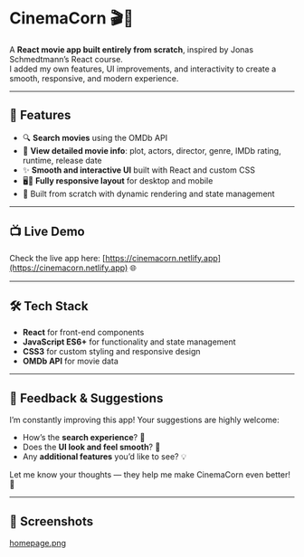 # CinemaCorn 🎬🍿

A **React movie app built entirely from scratch**, inspired by Jonas Schmedtmann’s React course.  
I added my own features, UI improvements, and interactivity to create a smooth, responsive, and modern experience.

---

## 🌟 Features

- 🔍 **Search movies** using the OMDb API  
- 🎥 **View detailed movie info**: plot, actors, director, genre, IMDb rating, runtime, release date  
- ✨ **Smooth and interactive UI** built with React and custom CSS  
- 🖥️📱 **Fully responsive layout** for desktop and mobile  
- 🚀 Built from scratch with dynamic rendering and state management  

---

## 📺 Live Demo

Check the live app here: [https://cinemacorn.netlify.app](https://cinemacorn.netlify.app) 🌐  

---

## 🛠️ Tech Stack

- **React** for front-end components  
- **JavaScript ES6+** for functionality and state management  
- **CSS3** for custom styling and responsive design  
- **OMDb API** for movie data  

---

## 💬 Feedback & Suggestions

I’m constantly improving this app! Your suggestions are highly welcome:  

- How’s the **search experience**? 🔄  
- Does the **UI look and feel smooth**? 🎨  
- Any **additional features** you’d like to see? 💡  

Let me know your thoughts — they help me make CinemaCorn even better! 🚀  

---

## 📸 Screenshots
[homepage.png](https://github.com/JosefTewodros12/cinemacorn/blob/main/homepage.png)




